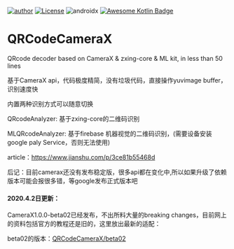 [![author](https://img.shields.io/badge/author-hglf-blue.svg)](https://github.com/hotstu) 
[![License](https://img.shields.io/badge/License-Apache%202.0-blue.svg)](https://opensource.org/licenses/Apache-2.0)
![androidx](https://img.shields.io/badge/target-androidx-blue.svg)
[![Awesome Kotlin Badge](https://kotlin.link/awesome-kotlin.svg)](https://github.com/hotstu/QRCodeCameraX)

# QRCodeCameraX
QRcode decoder based on CameraX &amp; zxing-core &amp; ML kit, in less than 50 lines

基于CameraX api，代码极度精简，没有垃圾代码，直接操作yuvimage buffer，识别速度快

内置两种识别方式可以随意切换

QRcodeAnalyzer: 基于zxing-core的二维码识别

MLQRcodeAnalyzer: 基于firebase 机器视觉的二维码识别，(需要设备安装google paly Service，否则无法使用)

article：https://www.jianshu.com/p/3ce81b55468d

后记：目前camerax还没有发布稳定版，很多api都在变化中,所以如果升级了依赖版本可能会报很多错，等google发布正式版本吧

#### 2020.4.2日更新：

CameraX1.0.0-beta02已经发布，不出所料大量的breaking changes，目前网上的资料包括官方的教程还是旧的，这里放出最新的适配：

beta02的版本：[QRCodeCameraX/beta02](/hotstu/QRCodeCameraX/tree/beta02)

